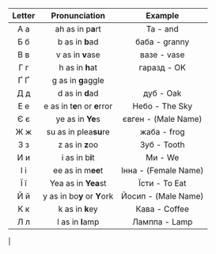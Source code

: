 

| Letter | Pronunciation | Example |
| :------: | :-------------------: | :-----------: |
| A a | ah as in p**a**rt | Та - and |
| Б б | b as in **b**ad | баба - granny |
| В в | v as in **v**ase | вазе - vase |
| Г г | h as in **h**at | гаразд - OK |
| Ґ Ґ | g as in **g**aggle | |
| Д д | d as in **d**ad | дуб - Oak |
| Е е | e as in t**e**n or **e**rror | Небо - The Sky |
| Є є  | ye as in **Ye**s | євген - (Male Name) |
|  Ж ж | su as in plea**su**re | жаба - frog |
| З з | z as in **z**oo | Зуб - Tooth |
| И и  | i as in b**i**t | Ми - We |
| І і | ee as in m**ee**t | Інна - (Female Name) |
| Ї ї | Yea as in **Yea**st | Їсти - To Eat |
| Й й  | y as in bo**y** or **Y**ork | Йосип - (Male Name) |
| К к | k as in **k**ey | Кава  - Coffee |
| Л л | l as in **l**amp | Ламппа - Lamp |
| 




 